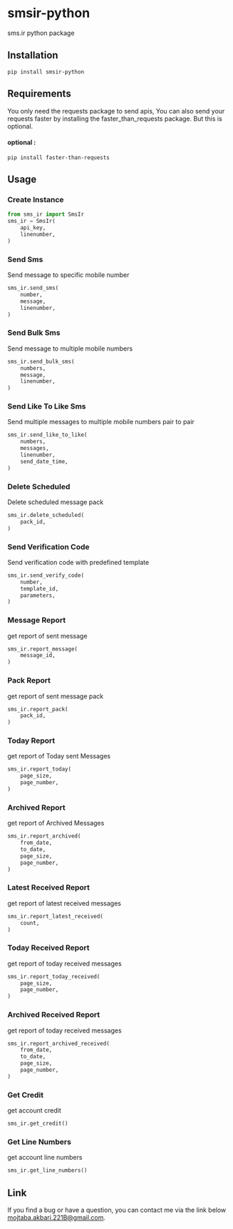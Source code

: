 # smsir-python
sms.ir python package

## Installation
```
pip install smsir-python
```

## Requirements
You only need the requests package to send apis, You can also send your requests faster by installing the faster_than_requests package. But this is optional.

#### optional :
```
pip install faster-than-requests
```

## Usage
### Create Instance
```python
from sms_ir import SmsIr
sms_ir = SmsIr(
    api_key,
    linenumber,
)
```

### Send Sms
Send message to specific mobile number
```python
sms_ir.send_sms(
    number,
    message,
    linenumber,
)
```

### Send Bulk Sms
Send message to multiple mobile numbers
```python
sms_ir.send_bulk_sms(
    numbers,
    message,
    linenumber,
)
```

### Send Like To Like Sms
Send multiple messages to multiple mobile numbers pair to pair
```python
sms_ir.send_like_to_like(
    numbers,
    messages,
    linenumber,
    send_date_time,
)
```

### Delete Scheduled
Delete scheduled message pack
```python
sms_ir.delete_scheduled(
    pack_id,
)
```

### Send Verification Code
Send verification code with predefined template
```python
sms_ir.send_verify_code(
    number,
    template_id,
    parameters,
)
```

### Message Report
get report of sent message
```python
sms_ir.report_message(
    message_id,
)
```

### Pack Report
get report of sent message pack
```python
sms_ir.report_pack(
    pack_id,
)
```

### Today Report
get report of Today sent Messages
```python
sms_ir.report_today(
    page_size,
    page_number,
)
```

### Archived Report
get report of Archived Messages
```python
sms_ir.report_archived(
    from_date,
    to_date,
    page_size,
    page_number,
)
```

### Latest Received Report
get report of latest received messages
```python
sms_ir.report_latest_received(
    count,
)
```

### Today Received Report
get report of today received messages
```python
sms_ir.report_today_received(
    page_size,
    page_number,
)
```

### Archived Received Report
get report of today received messages
```python
sms_ir.report_archived_received(
    from_date,
    to_date,
    page_size,
    page_number,
)
```

### Get Credit
get account credit
```python
sms_ir.get_credit()
```

### Get Line Numbers
get account line numbers
```python
sms_ir.get_line_numbers()
```

## Link
If you find a bug or have a question, you can contact me via the link below mojtaba.akbari.221B@gmail.com.
